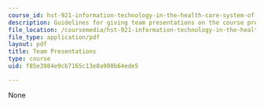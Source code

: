 ```yaml
---
course_id: hst-921-information-technology-in-the-health-care-system-of-the-future-spring-2009
description: Guidelines for giving team presentations on the course project.
file_location: /coursemedia/hst-921-information-technology-in-the-health-care-system-of-the-future-spring-2009/f85e3984e9cb7165c13e0a980b64ede5_MITHST_921S09_prj_fn_gpres.pdf
file_type: application/pdf
layout: pdf
title: Team Presentations
type: course
uid: f85e3984e9cb7165c13e0a980b64ede5

---
```

None